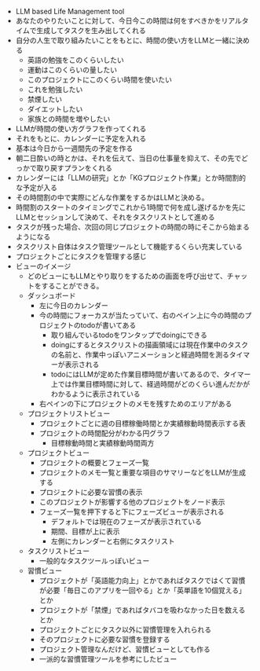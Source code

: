 - LLM based Life Management tool
- あなたのやりたいことに対して、今日今この時間は何をすべきかをリアルタイムで生成してタスクを生み出してくれる
- 自分の人生で取り組みたいことをもとに、時間の使い方をLLMと一緒に決める
	- 英語の勉強をこのくらいしたい
	- 運動はこのくらいの量したい
	- このプロジェクトにこのくらい時間を使いたい
	- これを勉強したい
	- 禁煙したい
	- ダイエットしたい
	- 家族との時間を増やしたい
- LLMが時間の使い方グラフを作ってくれる
- それをもとに、カレンダーに予定を入れる
- 基本は今日から一週間先の予定を作る
- 朝二日酔いの時とかは、それを伝えて、当日の仕事量を抑えて、その先でどっかで取り戻すプランをくれる
- カレンダーには「LLMの研究」とか「KGプロジェクト作業」とか時間割的な予定が入る
- その時間割の中で実際にどんな作業をするかはLLMと決める。
- 時間割のスタートのタイミングでこれから1時間で何を成し遂げるかを先にLLMとセッションして決めて、それをタスクリストとして進める
- タスクが残った場合、次回の同じプロジェクトの時間の時にそこから始まるようになる
- タスクリスト自体はタスク管理ツールとして機能するくらい充実している
- プロジェクトごとにタスクを管理する感じ
- ビューのイメージ
	- どのビューにもLLMとやり取りをするための画面を呼び出せて、チャットをすることができる。
	- ダッシュボード
		- 左に今日のカレンダー
		- 今の時間にフォーカスが当たっていて、右のペイン上に今の時間のプロジェクトのtodoが書いてある
			- 取り組んでいるtodoをワンタップでdoingにできる
			- doingにするとタスクリストの描画領域には現在作業中のタスクの名前と、作業中っぽいアニメーションと経過時間を測るタイマーが表示される
			- todoにはLLMが定めた作業目標時間が書いてあるので、タイマー上では作業目標時間に対して、経過時間がどのくらい進んだかがわかるように表示されている
		- 右ペインの下にプロジェクトのメモを残すためのエリアがある
	- プロジェクトリストビュー
		- プロジェクトごとに週の目標稼働時間とか実績稼動時間表示する表
		- プロジェクトの時間配分がわかる円グラフ
			- 目標稼動時間と実績稼動時間両方
	- プロジェクトビュー
		- プロジェクトの概要とフェーズ一覧
		- プロジェクトのメモ一覧と重要な項目のサマリーなどをLLMが生成する
		- プロジェクトに必要な習慣の表示
		- このプロジェクトが影響する他のプロジェクトをノード表示
		- フェーズ一覧を押下すると下にフェーズビューが表示される
			- デフォルトでは現在のフェーズが表示されている
			- 期間、目標が上に表示
			- 左側にカレンダーと右側にタスクリスト
	- タスクリストビュー
		- 一般的なタスクツールっぽいビュー
	- 習慣ビュー
		- プロジェクトが「英語能力向上」とかであればタスクではくて習慣が必要「毎日このアプリを一回やる」とか「英単語を10個覚える」とか
		- プロジェクトが「禁煙」であればタバコを吸わなかった日を数えるとか
		- プロジェクトごとにタスク以外に習慣管理を入れられる
		- そのプロジェクトに必要な習慣を登録する
		- プロジェクト管理なんだけど、習慣ビューとしても作る
		- 一派的な習慣管理ツールを参考にしたビュー